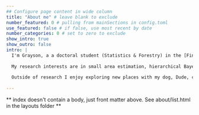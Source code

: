 ```yaml
---
## Configure page content in wide column
title: "About me" # leave blank to exclude
number_featured: 0 # pulling from mainSections in config.toml
use_featured: false # if false, use most recent by date
number_categories: 0 # set to zero to exclude
show_intro: true
show_outro: false
intro: |
  I'm Grayson, a a doctoral student (Statistics & Forestry) in the [Finley Lab](https://finley-lab.com/) at Michigan State University. Prior to attending Michigan State, I worked as a Data Scientist contracting with the USDA Forest Service where I primarily worked on the development and public release of the [*FIESTA* R package](https://github.com/USDAForestService/FIESTA). Prior to that, I received a Bachelor of Arts in Mathematics with a concentration in statistics at Reed College in Portland, Oregon.
  
  My research interests are in small area estimation, hierarchical Bayesian modeling, applications of statistics to forestry, and statistical software development. A list of my publications are available [here](/publications). I also enjoy writing, maintaining, and contributing to statistical software. A few of my favorite pieces of statistical software that I have worked on are [*FIESTA*](https://github.com/USDAForestService/FIESTA) (co-author, maintainer), for estimation and analysis of forest inventory data, and [*gglm*](https://github.com/graysonwhite/gglm) (author, maintainer), for easily making diagnostic plots for linear models using *ggplot2*. 
  
  Outside of research I enjoy exploring new places with my dog, Dude, camping, cycling, and trying my best to perfect my home espresso skills and technique. 
  
---
```


** index doesn't contain a body, just front matter above.
See about/list.html in the layouts folder **